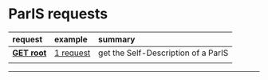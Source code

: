  # ParIS requests

 |**request**|**example**|**summary**|
 |:---|:---|:---|
 |**[GET root](./root_GET.md)** | [1 request](./root_GET.md#1-request) | get the Self-Description of a ParIS |
 ||||

 ---
